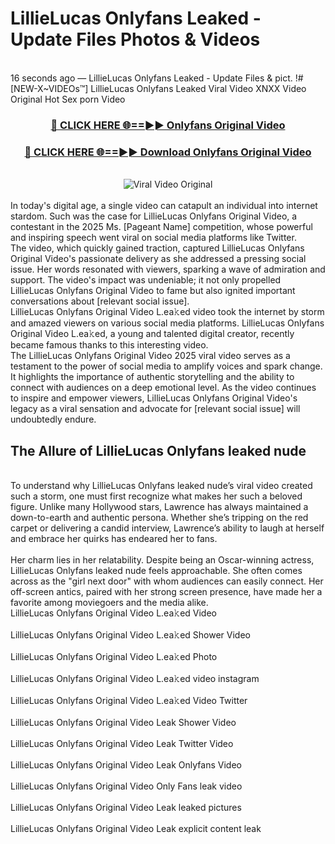 # LillieLucas Onlyfans Leaked - Update Files Photos & Videos 
<br>
16 seconds ago — LillieLucas Onlyfans Leaked - Update Files & pict. !#[NEW-X~VIDEOs™] LillieLucas Onlyfans Leaked Viral Video XNXX Video Original Hot Sex porn Video
<br>
<div align="center">
<h3><a href="http://freeplayer.one?title=LillieLucas&ref=25OR" rel="nofollow">🔴 CLICK HERE 🌐==►► Onlyfans Original Video</a></h3>
<h3><a href="http://freeplayer.one?title=LillieLucas&ref=25OR" rel="nofollow">🔴 CLICK HERE 🌐==►► Download Onlyfans Original Video</a></h3>
<br>
<a href="http://freeplayer.one?title=LillieLucas&ref=25OR" rel="nofollow" data-target="animated-image.originalLink"><img src="https://i.ibb.co.com/xMMVF88/686577567.gif" alt="Viral Video Original" style="max-width: 100%; display: inline-block;" data-target="animated-image.originalImage"></a>
</div>
<br>
In today's digital age, a single video can catapult an individual into internet stardom. Such was the case for LillieLucas Onlyfans Original Video, a contestant in the 2025 Ms. [Pageant Name] competition, whose powerful and inspiring speech went viral on social media platforms like Twitter.
<br>
The video, which quickly gained traction, captured LillieLucas Onlyfans Original Video's passionate delivery as she addressed a pressing social issue. Her words resonated with viewers, sparking a wave of admiration and support. The video's impact was undeniable; it not only propelled LillieLucas Onlyfans Original Video to fame but also ignited important conversations about [relevant social issue].
<br>
LillieLucas Onlyfans Original Video L.ea𝚔ed video took the internet by storm and amazed viewers on various social media platforms. LillieLucas Onlyfans Original Video L.ea𝚔ed, a young and talented digital creator, recently became famous thanks to this interesting video.
<br>
The LillieLucas Onlyfans Original Video 2025 viral video serves as a testament to the power of social media to amplify voices and spark change. It highlights the importance of authentic storytelling and the ability to connect with audiences on a deep emotional level. As the video continues to inspire and empower viewers, LillieLucas Onlyfans Original Video's legacy as a viral sensation and advocate for [relevant social issue] will undoubtedly endure.
<br>
<h2>The Allure of LillieLucas Onlyfans leaked nude</h2>
<br>
To understand why LillieLucas Onlyfans leaked nude’s viral video created such a storm, one must first recognize what makes her such a beloved figure. Unlike many Hollywood stars, Lawrence has always maintained a down-to-earth and authentic persona. Whether she’s tripping on the red carpet or delivering a candid interview, Lawrence’s ability to laugh at herself and embrace her quirks has endeared her to fans.
<br><br>
Her charm lies in her relatability. Despite being an Oscar-winning actress, LillieLucas Onlyfans leaked nude feels approachable. She often comes across as the "girl next door" with whom audiences can easily connect. Her off-screen antics, paired with her strong screen presence, have made her a favorite among moviegoers and the media alike.
<br>
LillieLucas Onlyfans Original Video L.ea𝚔ed Video
<br><br>
LillieLucas Onlyfans Original Video L.ea𝚔ed Shower Video
<br><br>
LillieLucas Onlyfans Original Video L.ea𝚔ed Photo
<br><br>
LillieLucas Onlyfans Original Video L.ea𝚔ed video instagram
<br><br>
LillieLucas Onlyfans Original Video L.ea𝚔ed Video Twitter
<br><br>
LillieLucas Onlyfans Original Video Leak Shower Video
<br><br>
LillieLucas Onlyfans Original Video Leak Twitter Video
<br><br>
LillieLucas Onlyfans Original Video Leak Onlyfans Video
<br><br>
LillieLucas Onlyfans Original Video Only Fans leak video
<br><br>
LillieLucas Onlyfans Original Video Leak leaked pictures
<br><br>
LillieLucas Onlyfans Original Video Leak explicit content leak